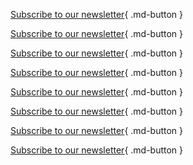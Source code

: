 <div class="grid cards" markdown>

[Subscribe to our newsletter](#){ .md-button }

[Subscribe to our newsletter](#){ .md-button }

[Subscribe to our newsletter](#){ .md-button }

[Subscribe to our newsletter](#){ .md-button }

[Subscribe to our newsletter](#){ .md-button }

[Subscribe to our newsletter](#){ .md-button }

[Subscribe to our newsletter](#){ .md-button }

[Subscribe to our newsletter](#){ .md-button }

</div>
